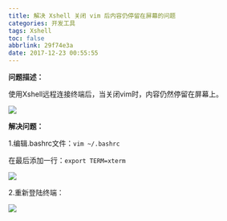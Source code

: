 ```yaml
---
title: 解决 Xshell 关闭 vim 后内容仍停留在屏幕的问题
categories: 开发工具
tags: Xshell
toc: false
abbrlink: 29f74e3a
date: 2017-12-23 00:55:55
---
```


**问题描述：**

使用Xshell远程连接终端后，当关闭vim时，内容仍然停留在屏幕上。

![](https://cdn.jsdelivr.net/gh/jitwxs/cdn/blog/posts/201712/20171223005116998.png)

**解决问题：**

1.编辑.bashrc文件：`vim ~/.bashrc`

在最后添加一行：`export TERM=xterm`

![](https://cdn.jsdelivr.net/gh/jitwxs/cdn/blog/posts/201712/20171223005331413.png)

2.重新登陆终端：

![](https://cdn.jsdelivr.net/gh/jitwxs/cdn/blog/posts/201712/20171223005502170.png)
